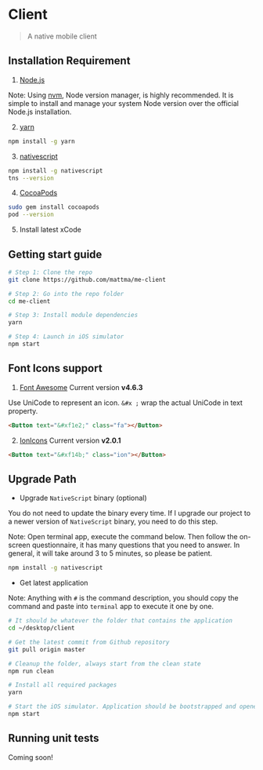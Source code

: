 # Client

> A native mobile client

## Installation Requirement

1. [Node.js](https://nodejs.org/en/download/)

Note: Using [nvm](https://github.com/creationix/nvm), Node version manager, is highly recommended.
It is simple to install and manage your system Node version over the official Node.js installation.

2. [yarn](https://github.com/yarnpkg/yarn)

```bash
npm install -g yarn
```

3. [nativescript](https://github.com/NativeScript/NativeScript)

```bash
npm install -g nativescript
tns --version
```

4. [CocoaPods](https://docs.nativescript.org/plugins/cocoapods)

```bash
sudo gem install cocoapods
pod --version
```

5. Install latest xCode

## Getting start guide

```bash
# Step 1: Clone the repo
git clone https://github.com/mattma/me-client

# Step 2: Go into the repo folder
cd me-client

# Step 3: Install module dependencies
yarn

# Step 4: Launch in iOS simulator
npm start
```

## Font Icons support

1. [Font Awesome](http://fontawesome.io/icons/) Current version **v4.6.3**

Use UniCode to represent an icon. `&#x ;` wrap the actual UniCode in text property.

```html
<Button text="&#xf1e2;" class="fa"></Button>
```

2. [IonIcons](http://ionicons.com/) Current version **v2.0.1**

```html
<Button text="&#xf14b;" class="ion"></Button>
```

## Upgrade Path

- Upgrade `NativeScript` binary (optional)

You do not need to update the binary every time. If I upgrade our project to a newer version of `NativeScript` binary, you need to do this step.

Note: Open terminal app, execute the command below. Then follow the on-screen questionnaire, it has many questions that you need to answer. In general, it will take around 3 to 5 minutes, so please be patient.

```bash
npm install -g nativescript
```

- Get latest application

Note: Anything with `#` is the command description, you should copy the command and paste into `terminal` app to execute it one by one.

```bash
# It should be whatever the folder that contains the application
cd ~/desktop/client

# Get the latest commit from Github repository
git pull origin master

# Cleanup the folder, always start from the clean state
npm run clean

# Install all required packages
yarn

# Start the iOS simulator. Application should be bootstrapped and opened in your iOS simulator
npm start
```

## Running unit tests

Coming soon!
